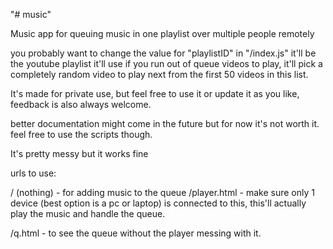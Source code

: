 "# music" 

Music app for queuing music in one playlist over multiple people remotely

you probably want to change the value for "playlistID" in "/index.js" it'll be the youtube playlist it'll use if you run out of queue videos to play, it'll pick a completely random video to play next from the first 50 videos in this list.

It's made for private use, but feel free to use it or update it as you like, feedback is also always welcome.

better documentation might come in the future but for now it's not worth it.
feel free to use the scripts though.

It's pretty messy but it works fine

urls to use:

/ (nothing) - for adding music to the queue
/player.html - make sure only 1 device (best option is a pc or laptop) is connected to this, this'll actually play the music and handle the queue.

/q.html - to see the queue without the player messing with it.

